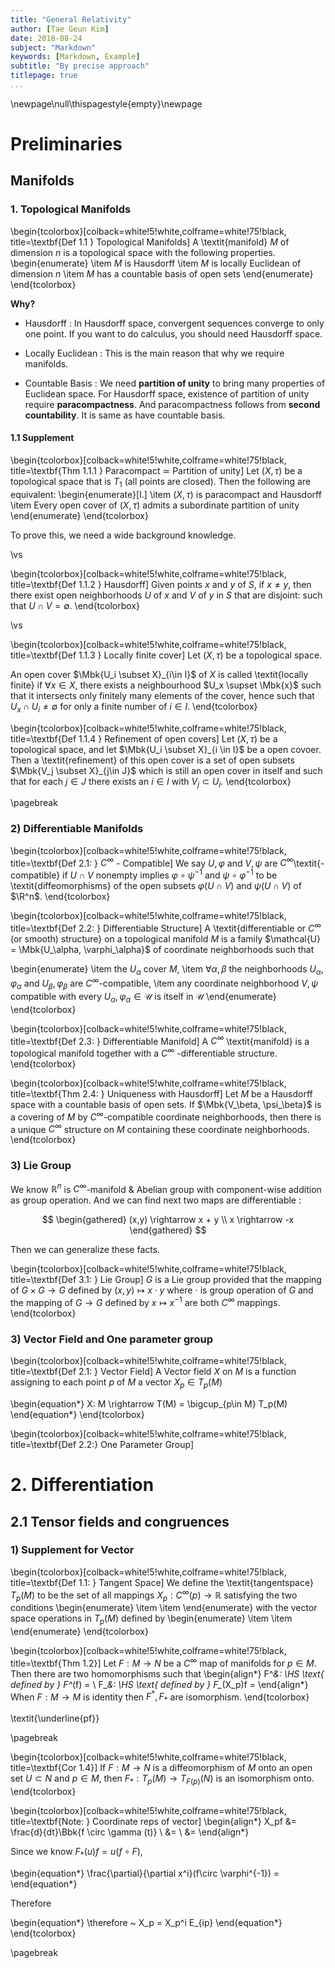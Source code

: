 ```yaml
---
title: "General Relativity"
author: [Tae Geun Kim]
date: 2018-08-24
subject: "Markdown"
keywords: [Markdown, Example]
subtitle: "By precise approach"
titlepage: true
...
```



\newpage\null\thispagestyle{empty}\newpage

# Preliminaries

## Manifolds

### 1. Topological Manifolds

\begin{tcolorbox}[colback=white!5!white,colframe=white!75!black, title=\textbf{Def 1.1 } Topological Manifolds]
  A \textit{manifold} $M$ of dimension $n$ is a topological space with the following properties.
  \begin{enumerate}
    \item $M$ is Hausdorff
    \item $M$ is locally Euclidean of dimension $n$
    \item $M$ has a countable basis of open sets
  \end{enumerate}
\end{tcolorbox}
  
**Why?**

* Hausdorff : In Hausdorff space, convergent sequences converge to only one point.
If you want to do calculus, you should need Hausdorff space.

* Locally Euclidean : This is the main reason that why we require manifolds.

* Countable Basis : We need **partition of unity** to bring many properties of Euclidean space.
For Hausdorff space, existence of partition of unity require **paracompactness**.
And paracompactness follows from **second countability**. It is same as have countable basis.

#### 1.1 Supplement

\begin{tcolorbox}[colback=white!5!white,colframe=white!75!black, title=\textbf{Thm 1.1.1 } Paracompact $\simeq$ Partition of unity]
  Let $(X, \tau)$ be a topological space that is $T_1$ (all points are closed). Then the following are equivalent:
  \begin{enumerate}[I.]
    \item $(X,\tau)$ is paracompact and Hausdorff
    \item Every open cover of $(X, \tau)$ admits a subordinate partition of unity
  \end{enumerate}
\end{tcolorbox}

To prove this, we need a wide background knowledge.

\vs

\begin{tcolorbox}[colback=white!5!white,colframe=white!75!black, title=\textbf{Def 1.1.2 } Hausdorff]
  Given points $x$ and $y$ of $S$, if $x\neq y$, then there exist open neighborhoods $U$ of $x$ and $V$ of $y$ in $S$
  that are disjoint: such that $U \cap V = \emptyset$.
\end{tcolorbox}

\vs

\begin{tcolorbox}[colback=white!5!white,colframe=white!75!black, title=\textbf{Def 1.1.3 } Locally finite cover]
  Let $(X, \tau)$ be a topological space.

  An open cover $\Mbk{U_i \subset X}_{i\in I}$ of $X$ is called \textit{locally finite} if $\forall x \in X$,
  there exists a neighbourhood $U_x \supset \Mbk{x}$ such that it intersects only finitely many elements of the cover,
  hence such that $U_x \cap U_i \neq \emptyset$ for only a finite number of $i\in I$.
\end{tcolorbox}

\begin{tcolorbox}[colback=white!5!white,colframe=white!75!black, title=\textbf{Def 1.1.4 } Refinement of open covers]
  Let $(X, \tau)$ be a topological space, and let $\Mbk{U_i \subset X}_{i \in I}$ be a open covoer.
  Then a \textit{refinement} of this open cover is a set of open subsets $\Mbk{V_j \subset X}_{j\in J}$
  which is still an open cover in itself and such that for each $j\in J$ there exists an $i \in I$ with $V_j \subset U_i$.
\end{tcolorbox}



\pagebreak

### 2) Differentiable Manifolds

\begin{tcolorbox}[colback=white!5!white,colframe=white!75!black, title=\textbf{Def 2.1: } $C^\infty$ - Compatible]
  We say $U, \varphi$ and $V, \psi$ are $C^\infty$\textit{-compatible} if $U \cap V$ nonempty implies
  $\varphi \circ \psi^{-1}$ and $\psi \circ \varphi^{-1}$ to be \textit{diffeomorphisms} of the open subsets
  $\varphi(U\cap V)$ and $\psi(U \cap V)$ of $\R^n$.
\end{tcolorbox}

\begin{tcolorbox}[colback=white!5!white,colframe=white!75!black, title=\textbf{Def 2.2: } Differentiable Structure]
  A \textit{differentiable or $C^\infty$ (or smooth) structure} on a topological manifold $M$ is a family
  $\mathcal{U} = \Mbk{U_\alpha, \varphi_\alpha}$ of coordinate neighborhoods such that

  \begin{enumerate}
    \item the $U_\alpha$ cover $M$,
    \item $\forall \alpha,\beta$ the neighborhoods $U_\alpha, \varphi_\alpha$ and $U_\beta, \varphi_\beta$ are $C^\infty$-compatible,
    \item any coordinate neighborhood $V,\psi$ compatible with every $U_\alpha, \varphi_\alpha \in \mathcal{U}$ is itself in $\mathcal{U}$
  \end{enumerate}
\end{tcolorbox}

\begin{tcolorbox}[colback=white!5!white,colframe=white!75!black, title=\textbf{Def 2.3: } Differentiable Manifold]
  A $C^\infty$ \textit{manifold} is a topological manifold together with a $C^\infty$ -differentiable structure.
\end{tcolorbox}

\begin{tcolorbox}[colback=white!5!white,colframe=white!75!black, title=\textbf{Thm 2.4: } Uniqueness with Hausdorff]
  Let $M$ be a Hausdorff space with a countable basis of open sets. If $\Mbk{V_\beta, \psi_\beta}$ is a covering
  of $M$ by $C^\infty$-compatible coordinate neighborhoods, then there is a unique $C^\infty$ structure on $M$ containing
  these coordinate neighborhoods.
\end{tcolorbox}

### 3) Lie Group

We know $\mathbb{R}^n$ is $C^\infty$-manifold & Abelian group with component-wise addition as group operation.
And we can find next two maps are differentiable :

$$
\begin{gathered}
  (x,y) \rightarrow x + y \\
  x \rightarrow -x
\end{gathered}
$$

Then we can generalize these facts.

\begin{tcolorbox}[colback=white!5!white,colframe=white!75!black, title=\textbf{Def 3.1: } Lie Group]
  $G$ is a Lie group provided that the mapping of $G \times G \rightarrow G$ defined by $(x,y) \mapsto x \cdot y$
  where $\cdot$ is group operation of $G$  and the mapping of $G\rightarrow G$ defined by $x \mapsto x^{-1}$ are both $C^\infty$ mappings.
\end{tcolorbox}

### 3) Vector Field and One parameter group

\begin{tcolorbox}[colback=white!5!white,colframe=white!75!black, title=\textbf{Def 2.1: } Vector Field]
  A Vector field $X$ on $M$ is a function assigning to each point $p$ of $M$ a vector $X_p \in T_p(M)$

  \begin{equation*}
    X: M \rightarrow T(M) = \bigcup_{p\in M} T_p(M)
  \end{equation*}
\end{tcolorbox}

\begin{tcolorbox}[colback=white!5!white,colframe=white!75!black, title=\textbf{Def 2.2:} One Parameter Group]




# 2. Differentiation

## 2.1 Tensor fields and congruences

### 1) Supplement for Vector

\begin{tcolorbox}[colback=white!5!white,colframe=white!75!black, title=\textbf{Def 1.1: } Tangent Space]
  We define the \textit{tangentspace} $T_p(M)$ to be the set of all mappings $X_p: C^\infty(p) \rightarrow \mathbb{R}$ satisfying the two conditions
  \begin{enumerate}
    \item
    \item
  \end{enumerate}
  with the vector space operations in $T_p(M)$ defined by
  \begin{enumerate}
    \item
    \item
  \end{enumerate}
\end{tcolorbox}

\begin{tcolorbox}[colback=white!5!white,colframe=white!75!black, title=\textbf{Thm 1.2}]
  Let $F: M \rightarrow N$ be a $C^\infty$ map of manifolds for $p \in M$.
  Then there are two homomorphisms such that
  \begin{align*}
    F^*&: \HS \text{ defined by } F^*(f) =  \\
    F_*&: \HS \text{ defined by } F_*(X_p)f = 
  \end{align*}
  When $F: M \rightarrow M$ is identity then $F^*, F_*$ are isomorphism.
\end{tcolorbox}

\textit{\underline{pf}}

\pagebreak

\begin{tcolorbox}[colback=white!5!white,colframe=white!75!black, title=\textbf{Cor 1.4}]
  If $F: M \rightarrow N$ is a diffeomorphism of $M$ onto an open set $U \subset N$
  and $p \in M$, then $F_*: T_p(M) \rightarrow T_{F(p)}(N)$ is an isomorphism onto.
\end{tcolorbox}

\begin{tcolorbox}[colback=white!5!white,colframe=white!75!black, title=\textbf{Note: } Coordinate reps of vector]
  \begin{align*}
    X_pf &= \frac{d}{dt}\Bbk{f \circ \gamma (t)} \\
         &= \\
         &= 
  \end{align*}

  Since we know $F_*(u)f = u(f\circ F)$,

  \begin{equation*}
    \frac{\partial}{\partial x^i}(f\circ \varphi^{-1}) =
  \end{equation*}

  Therefore

  \begin{equation*}
    \therefore ~ X_p = X_p^i E_{ip}
  \end{equation*}
\end{tcolorbox}

\pagebreak

